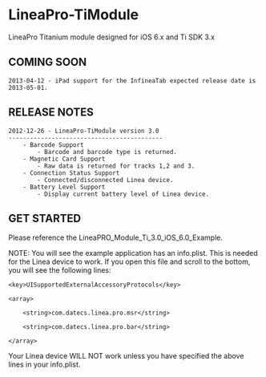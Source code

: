 LineaPro-TiModule
===========================================

LineaPro Titanium module designed for iOS 6.x and Ti SDK 3.x

COMING SOON
-----------
	2013-04-12 - iPad support for the InfineaTab expected release date is 2013-05-01.


RELEASE NOTES
-------------

	2012-12-26 - LineaPro-TiModule version 3.0
	-------------------------------------------
		- Barcode Support
			- Barcode and barcode type is returned.
		- Magnetic Card Support
			- Raw data is returned for tracks 1,2 and 3.
		- Connection Status Support
			- Connected/disconnected Linea device.
		- Battery Level Support
			- Display current battery level of Linea device.

GET STARTED
-----------

Please reference the LineaPRO_Module_Ti_3.0_iOS_6.0_Example.

NOTE: You will see the example application has an info.plist.  This is needed for the Linea device to work.  If you open this file and scroll to the bottom, you will see the following lines:

	<key>UISupportedExternalAccessoryProtocols</key>
	
	<array>	
	
	    <string>com.datecs.linea.pro.msr</string>
	
	    <string>com.datecs.linea.pro.bar</string>
	
	</array>
	
Your Linea device WILL NOT work unless you have specified the above lines in your info.plist.


